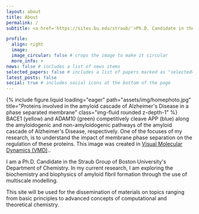 ```yaml
---
layout: about
title: About
permalink: /
subtitle: <a href='https://sites.bu.edu/straub/'>Ph.D. Candidate in the Straub Group</a>. Boston University. Department of Chemistry. Division of Chemical Theory and Computation.

profile:
  align: right
  image: 
  image_circular: false # crops the image to make it circular
  more_info: >
news: false # includes a list of news items
selected_papers: false # includes a list of papers marked as "selected={true}"
latest_posts: false
social: true # includes social icons at the bottom of the page
---
```


<div class="row">
    <div class="col-sm mt-3 mt-md-0">
        {% include figure.liquid loading="eager" path="assets/img/homephoto.jpg" title="Proteins involved in the amyloid cascade of Alzheimer's Disease in a phase separated membrane" class="img-fluid rounded z-depth-1" %}
    </div>
</div>
<div class="caption">
    BACE1 (yellow) and ADAM10 (green) competitively cleave APP (blue) along the amyloidogenic and non-amyloidogenic pathways of the amyloid cascade of Alzheimer's Disease, respectively. One of the focuses of my research, is to understand the impact of membrane phase separation on the regulation of these proteins. This image was created in <a href='https://www.ks.uiuc.edu/Research/vmd/'>Visual Molecular Dynamics (VMD)</a>..
</div>

I am a Ph.D. Candidate in the Straub Group of Boston University's Department of Chemistry. In my current research, I am exploring the biochemistry and biophysics of amyloid fibril formation through the use of multiscale modelling. 

This site will be used for the dissemination of materials on topics ranging from basic principles to advanced concepts of computational and theoretical chemistry. 
